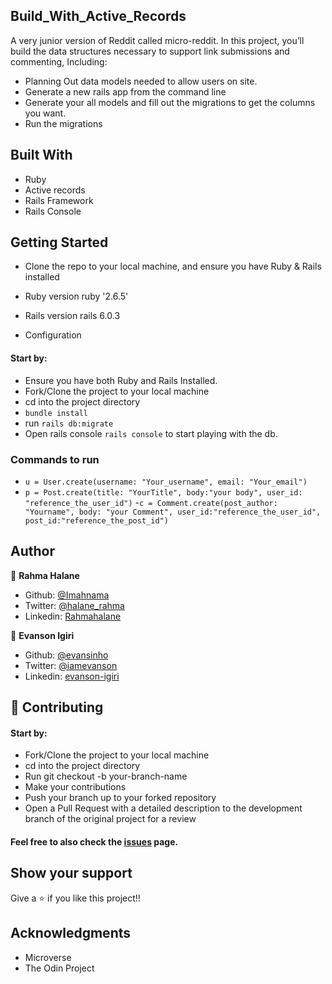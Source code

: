 ## Build_With_Active_Records
A very junior version of Reddit called micro-reddit. In this project, you’ll build the data structures necessary to support link submissions and commenting, Including:

- Planning Out data models needed to allow users on site.
- Generate a new rails app from the command line
- Generate your all models and fill out the migrations to get the columns you want.
- Run the migrations

## Built With
- Ruby
- Active records
- Rails Framework
- Rails Console

## Getting Started
- Clone the repo to your local machine, and ensure you have Ruby & Rails installed

* Ruby version
  ruby '2.6.5'

* Rails version
  rails 6.0.3

* Configuration
#### Start by:

- Ensure you have both Ruby and Rails Installed.
- Fork/Clone the project to your local machine
- cd into the project directory
- `bundle install`
- run `rails db:migrate`
- Open rails console `rails console` to start playing with the db.

### Commands to run
- `u = User.create(username: "Your_username", email: "Your_email")`
- `p = Post.create(title: "YourTitle", body:"your body", user_id: "reference_the_user_id")`
-`c = Comment.create(post_author: "Yourname", body: "your Comment", user_id:"reference_the_user_id", post_id:"reference_the_post_id")`

## Author

👤 **Rahma Halane**

- Github: [@Imahnama](https://github.com/imahnama)
- Twitter: [@halane_rahma](https://twitter.com/halane_rahma)
- Linkedin: [Rahmahalane](https://linkedin.com/Rahmahalane)

👤 **Evanson Igiri**

- Github: [@evansinho](https://github.com/evansinho)
- Twitter: [@iamevanson](https://twitter.com/iamevanson)
- Linkedin: [evanson-igiri](https://linkedin.com/evanson-igiri)

## 🤝 Contributing
#### Start by:

- Fork/Clone the project to your local machine
- cd into the project directory
- Run git checkout -b your-branch-name
- Make your contributions
- Push your branch up to your forked repository
- Open a Pull Request with a detailed description to the development branch of the original project for a review

#### Feel free to also check the [issues](https://github.com/evansinho/Building_with_active_records/issues) page.

## Show your support
Give a ⭐️ if you like this project!!

## Acknowledgments
- Microverse
- The Odin Project
